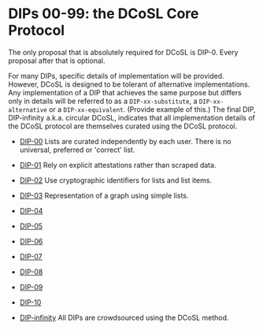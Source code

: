 # DIPs 00-99: the DCoSL Core Protocol

The only proposal that is absolutely required for DCoSL is DIP-0. Every proposal after that is optional. 

For many DIPs, specific details of implementation will be provided. However, DCoSL is designed to be tolerant of alternative implementations. Any implementation of a DIP that achieves the same purpose but differs only in details will be referred to as a `DIP-xx-substitute`, a `DIP-xx-alternative` or a `DIP-xx-equivalent`. (Provide example of this.) The final DIP, DIP-infinity a.k.a. circular DCoSL, indicates that all implementation details of the DCoSL protocol are themselves curated using the DCoSL protocol.

- [DIP-00](00.md) Lists are curated independently by each user. There is no universal, preferred or 'correct' list.

- [DIP-01](01.md) Rely on explicit attestations rather than scraped data.

- [DIP-02](02.md) Use cryptographic identifiers for lists and list items.

- [DIP-03](03.md) Representation of a graph using simple lists.

- [DIP-04](04.md) 

- [DIP-05](05.md)

- [DIP-06](06.md) 

- [DIP-07](07.md) 

- [DIP-08](08.md)

- [DIP-09](09.md)

- [DIP-10](10.md)

- [DIP-infinity](infinity.md) All DIPs are crowdsourced using the DCoSL method.
